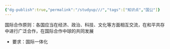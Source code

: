 ```yaml
---
{"dg-publish":true,"permalink":"/studyup///","tags":["知识点","国公"]}
---
```


国际合作原则：各国应当在经济、政治、科技、文化等方面相互交流，在和平共存中进行广泛合作，在国际合作中球的共同发展
- 要求：国际一体化
